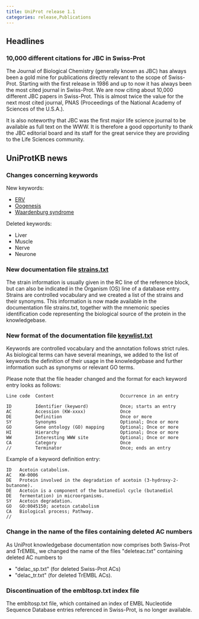 ```yaml
---
title: UniProt release 1.1
categories: release,Publications
---
```


## Headlines

### 10,000 different citations for JBC in Swiss-Prot

The Journal of Biological Chemistry (generally known as JBC) has always been a gold mine for publications directly relevant to the scope of Swiss-Prot. Starting with the first release in 1986 and up to now it has always been the most cited journal in Swiss-Prot. We are now citing about 10,000 different JBC papers in Swiss-Prot. This is almost twice the value for the next most cited journal, PNAS (Proceedings of the National Academy of Sciences of the U.S.A.).

It is also noteworthy that JBC was the first major life science journal to be available as full text on the WWW. It is therefore a good opportunity to thank the JBC editorial board and its staff for the great service they are providing to the Life Sciences community.

## UniProtKB news

### Changes concerning keywords

New keywords:

-   [ERV](http://www.uniprot.org/keywords/KW-0895)
-   [Oogenesis](http://www.uniprot.org/keywords/KW-0896)
-   [Waardenburg syndrome](http://www.uniprot.org/keywords/KW-0897)

Deleted keywords:

-   Liver
-   Muscle
-   Nerve
-   Neurone

### New documentation file [strains.txt](https://ftp.uniprot.org/pub/databases/uniprot/current_release/knowledgebase/complete/docs/strains)

The strain information is usually given in the RC line of the reference block, but can also be indicated in the Organism (OS) line of a database entry. Strains are controlled vocabulary and we created a list of the strains and their synonyms. This information is now made available in the documentation file strains.txt, together with the mnemonic species identification code representing the biological source of the protein in the knowledgebase.

### New format of the documentation file [keywlist.txt](https://ftp.uniprot.org/pub/databases/uniprot/current_release/knowledgebase/complete/docs/keywlist)

Keywords are controlled vocabulary and the annotation follows strict rules. As biological terms can have several meanings, we added to the list of keywords the definition of their usage in the knowledgebase and further information such as synonyms or relevant GO terms.

Please note that the file header changed and the format for each keyword entry looks as follows:

    Line code  Content                         Occurrence in an entry

    ID         Identifier (keyword)            Once; starts an entry
    AC         Accession (KW-xxxx)             Once
    DE         Definition                      Once or more
    SY         Synonyms                        Optional; Once or more
    GO         Gene ontology (GO) mapping      Optional; Once or more
    HI         Hierarchy                       Optional; Once or more
    WW         Interesting WWW site            Optional; Once or more
    CA         Category                        Once
    //         Terminator                      Once; ends an entry

Example of a keyword definition entry:

    ID   Acetoin catabolism.
    AC   KW-0006
    DE   Protein involved in the degradation of acetoin (3-hydroxy-2-butanone).
    DE   Acetoin is a component of the butanediol cycle (butanediol
    DE   fermentation) in microorganisms.
    SY   Acetoin degradation.
    GO   GO:0045150; acetoin catabolism
    CA   Biological process; Pathway.
    //

### Change in the name of the files containing deleted AC numbers

As UniProt knowledgebase documentation now comprises both Swiss-Prot and TrEMBL, we changed the name of the files "deleteac.txt" containing deleted AC numbers to

-   "delac\_sp.txt" (for deleted Swiss-Prot ACs)
-   "delac\_tr.txt" (for deleted TrEMBL ACs).

### Discontinuation of the embltosp.txt index file

The embltosp.txt file, which contained an index of EMBL Nucleotide Sequence Database entries referenced in Swiss-Prot, is no longer available.
